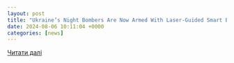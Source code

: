 ```yaml
---
layout: post
title: "Ukraine’s Night Bombers Are Now Armed With Laser-Guided Smart Bombs"
date: 2024-08-06 10:11:04 +0000
categories: [news]
---
```


[Читати далі](https://www.forbes.com/sites/davidhambling/2024/08/06/ukraines-night-bombers-are-now-armed-with-laser-guided-smart-bombs/)
